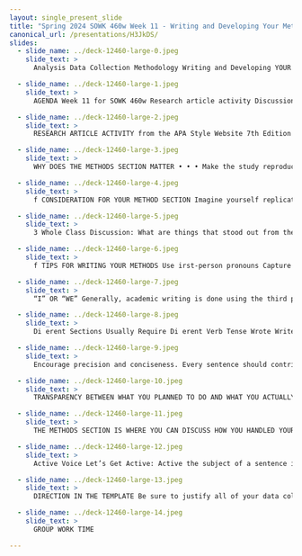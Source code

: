 ```yaml
---
layout: single_present_slide
title: "Spring 2024 SOWK 460w Week 11 - Writing and Developing Your Methods Section"
canonical_url: /presentations/H3JkDS/
slides:
  - slide_name: ../deck-12460-large-0.jpeg
    slide_text: >
      Analysis Data Collection Methodology Writing and Developing YOUR METHODS SECTION Research Question SOWK 460W WEEK 11 Jacob Campbell, PhD LICSW HERITAGE UNIVERSITY

  - slide_name: ../deck-12460-large-1.jpeg
    slide_text: >
      AGENDA Week 11 for SOWK 460w Research article activity Discussion and tips regarding writing your methods section Time to work in your groups

  - slide_name: ../deck-12460-large-2.jpeg
    slide_text: >
      RESEARCH ARTICLE ACTIVITY from the APA Style Website 7th Edition Research Article Activity This activity helps students find, cite, analyze, and summarize a scholarly research article. For each step of the activity, type your responses directly into the text fields provided, or copy the questions into your preferred word-processing program and answer them there. Complete this activity multiple times to help you write papers such as literature reviews. Notes for each part indicate where to find more information in the seventh edition of the Publication Manual of the American Psychological Association, Seventh Edition or on the APA Style website. Step 1: Finding a Research Article To get us started today, you are going to pick an article that is a study that you are going to cite in your inal paper. As a group, go through and complete each of the parts. We will come back to this article later. The best place to find a reliable research article is in a peer-reviewed scholarly journal accessed from a research database or platform, such as APA PsycNet, ProQuest, OvidSP, or EBSCOhost. Check with your university library to see which platforms and databases your school has access to and which ones are recommended for your subject area. APA journals are a good starting point for students of psychology. Many types of research articles are published in scholarly journals, including quantitative, qualitative, and mixed methods studies. In general, research articles have the following characteristics: • report original, or primary, research • include distinct sections that reflect the stages of the research process, usually the following sections in the following order: ° Introduction: description of the purpose of the investigation and the issues being reported, review of the background literature, and study objectives and/or hypotheses ° Method: full description of each step of the study, including the participants involved, materials used, procedures followed, and research design ° Results (quantitative article): report of the results of statistical analyses conducted ° Findings (qualitative article): report of the findings using natural language ° Discussion: summary and interpretation of the study, strengths and limitations, implications of the results or findings, and next steps Consult Chapters 1 and 3 of the Publication Manual for further description of research articles and the sections often included in them, respectively. f https://apastyle.apa.org/instructional-aids/apa-style-research-activity.pdf

  - slide_name: ../deck-12460-large-3.jpeg
    slide_text: >
      WHY DOES THE METHODS SECTION MATTER • • • Make the study reproducible It helps clarify and understand the results Establishes the credibility of the research being reported

  - slide_name: ../deck-12460-large-4.jpeg
    slide_text: >
      f CONSIDERATION FOR YOUR METHOD SECTION Imagine yourself replicating the study in the future and the information you would need. Remember, the dual purpose of methods is for understanding and replication. Adhere to ethical standards and reporting guidelines Consider a visual aid such as a lowchart, decision tree, or checklist, as they bring clarity. (PLOS, n.d.)

  - slide_name: ../deck-12460-large-5.jpeg
    slide_text: >
      3 Whole Class Discussion: What are things that stood out from the methods section from your irst article you looked at this evening? Examples REVIEW THE METHODS SECTION • What stands do you notice about their methods • What do you feel you learned by reading the f • sections? methods sections? What is something you could do in your methods sections based on reviewing these?

  - slide_name: ../deck-12460-large-6.jpeg
    slide_text: >
      f TIPS FOR WRITING YOUR METHODS Use irst-person pronouns Capture changes to protocols Write using past tense Include ethical framework Be precise and concise Consider active versus passive voice

  - slide_name: ../deck-12460-large-7.jpeg
    slide_text: >
      “I” OR “WE” Generally, academic writing is done using the third person. The APA style guide does tell us when we are talking about our work (e.g., the methods of our study) or personal reactions, to use irst-person pronouns in our writing. Tips for Writing Your Methods USE FIRST PERSON f f https://apastyle.apa.org/style-grammar-guidelines/grammar/ irst-person-pronouns

  - slide_name: ../deck-12460-large-8.jpeg
    slide_text: >
      Di erent Sections Usually Require Di erent Verb Tense Wrote Write Will write Past Present Future Verbs are direct, vigorous communicators. Use a chosen verb tense consistently throughout the same and adjacent paragraphs of a paper to ensure smooth expression. Tips for Writing Your Methods USE PAST TENSE ff ff https://apastyle.apa.org/style-grammar-guidelines/grammar/verb-tense

  - slide_name: ../deck-12460-large-9.jpeg
    slide_text: >
      Encourage precision and conciseness. Every sentence should contribute to an understanding of what was done and why. Avoid unnecessary detail that does not contribute to the overall understanding of the methodology. Tips for Writing Your Methods BE PRECISE AND CONCISE (PLOS, n.d.)

  - slide_name: ../deck-12460-large-10.jpeg
    slide_text: >
      TRANSPARENCY BETWEEN WHAT YOU PLANNED TO DO AND WHAT YOU ACTUALLY IMPLEMENTED Tips for Writing Your Methods CAPTURE CHANGES TO PROTOCOLS (PLOS, n.d.)

  - slide_name: ../deck-12460-large-11.jpeg
    slide_text: >
      THE METHODS SECTION IS WHERE YOU CAN DISCUSS HOW YOU HANDLED YOUR EVALUATION ETHICALLY Tips for Writing Your Methods INCLUDE ETHICAL FRAMEWORK

  - slide_name: ../deck-12460-large-12.jpeg
    slide_text: >
      Active Voice Let’s Get Active: Active the subject of a sentence is followed by the verb and then the object of the verb (e.g., “the children ate the cookies”). Voice Writing Guide Complete Worksheet https://apastyle.apa.org/ instructional-aids/active-voice.pdf Passive voice the object of the verb is followed by the verb (usually a form of “to be” + past participle + the word “by”) and then the subject (e.g., “the cookies were eaten by the children”). If the subject is omitted (e.g., “the cookies were eaten”), it may result in confusion about who performed the action (did the children eat the cookies, or was it the dog?). Tips for Writing Your Methods CONSIDER ACTIVE VS PASSIVE VOICE https://apastyle.apa.org/style-grammar-guidelines/grammar/active-passive-voice

  - slide_name: ../deck-12460-large-13.jpeg
    slide_text: >
      DIRECTION IN THE TEMPLATE Be sure to justify all of your data collection decisions. Where did you get your data? What new data was collected? What secondary data was used? What methods did you use to acquire your data? Did you collect data from the entire population, or did you sample? If so, how did you sample? How did you identify or create your data collection instruments? How did you test your instruments for readability, reliability, validity, and cultural appropriateness? How did you determine the quality and utility of existing data? From whom did you collect existing data?

  - slide_name: ../deck-12460-large-14.jpeg
    slide_text: >
      GROUP WORK TIME

---
```

